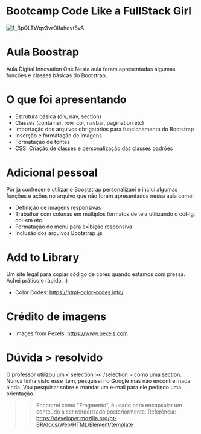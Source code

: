 # Bootcamp Code Like a FullStack Girl
![1_BpQLTWqv3vrOIfahdvt8vA](https://user-images.githubusercontent.com/54913406/91230559-1ff01500-e702-11ea-9241-7d4a53539240.jpeg)

# Aula Boostrap
Aula Digital Innovation One
Nesta aula foram apresentadas algumas funções e classes básicas do Bootstrap.

# O que foi apresentando
- Estrutura básica (div, nav, section)
- Classes (container, row, col, navbar, pagination etc)
- Importação dos arquivos obrigatórios para funcionamento do Bootstrap
- Inserção e formatação de imagens
- Formatação de fontes
- CSS: Criação de classes e personalização das classes padrões

# Adicional pessoal
Por já conhecer e utilizar o Booststrap personalizaei e incluí algumas funções e ações no arquivo que não foram apresentados nessa aula como:
- Definição de imagens responsivas
- Trabalhar com colunas em multiplos formatos de tela utilizando o col-lg, col-sm etc.
- Formatação do menu para exibição responsiva
- Inclusão dos arquivos Bootstrap .js

# Add to Library
Um site legal para copiar código de cores quando estamos com pressa. Achei prático e rápido. :)
- Color Codes: https://html-color-codes.info/

# Crédito de imagens
- Images from Pexels: https://www.pexels.com

# Dúvida > resolvido
O professor utilizou um < selection >< /selection > como uma section.
Nunca tinha visto esse item, pesquisei no Google mas não encontrei nada ainda.
Vou pesquisar sobre e mandar um e-mail para ele pedindo uma orientação.

>> Encontrei como "Fragmento", é usado para encapsular um conteúdo a ser renderizado posteriormente. 
Referência: https://developer.mozilla.org/pt-BR/docs/Web/HTML/Element/template



